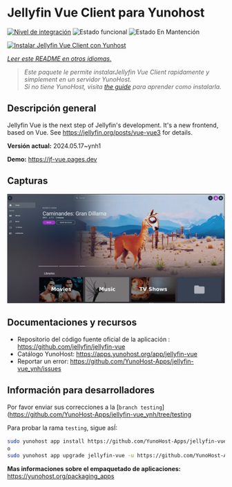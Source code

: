 <!--
Este archivo README esta generado automaticamente<https://github.com/YunoHost/apps/tree/master/tools/readme_generator>
No se debe editar a mano.
-->

# Jellyfin Vue Client para Yunohost

[![Nivel de integración](https://dash.yunohost.org/integration/jellyfin-vue.svg)](https://dash.yunohost.org/appci/app/jellyfin-vue) ![Estado funcional](https://ci-apps.yunohost.org/ci/badges/jellyfin-vue.status.svg) ![Estado En Mantención](https://ci-apps.yunohost.org/ci/badges/jellyfin-vue.maintain.svg)

[![Instalar Jellyfin Vue Client con Yunhost](https://install-app.yunohost.org/install-with-yunohost.svg)](https://install-app.yunohost.org/?app=jellyfin-vue)

*[Leer este README en otros idiomas.](./ALL_README.md)*

> *Este paquete le permite instalarJellyfin Vue Client rapidamente y simplement en un servidor YunoHost.*  
> *Si no tiene YunoHost, visita [the guide](https://yunohost.org/install) para aprender como instalarla.*

## Descripción general

Jellyfin Vue is the next step of Jellyfin's development. It's a new frontend, based on Vue. See https://jellyfin.org/posts/vue-vue3 for details.


**Versión actual:** 2024.05.17~ynh1

**Demo:** <https://jf-vue.pages.dev>

## Capturas

![Captura de Jellyfin Vue Client](./doc/screenshots/jellyfin-vue-homepage-2023-04.jpg)

## Documentaciones y recursos

- Repositorio del código fuente oficial de la aplicación : <https://github.com/jellyfin/jellyfin-vue>
- Catálogo YunoHost: <https://apps.yunohost.org/app/jellyfin-vue>
- Reportar un error: <https://github.com/YunoHost-Apps/jellyfin-vue_ynh/issues>

## Información para desarrolladores

Por favor enviar sus correcciones a la [`branch testing`](https://github.com/YunoHost-Apps/jellyfin-vue_ynh/tree/testing

Para probar la rama `testing`, sigue asÍ:

```bash
sudo yunohost app install https://github.com/YunoHost-Apps/jellyfin-vue_ynh/tree/testing --debug
o
sudo yunohost app upgrade jellyfin-vue -u https://github.com/YunoHost-Apps/jellyfin-vue_ynh/tree/testing --debug
```

**Mas informaciones sobre el empaquetado de aplicaciones:** <https://yunohost.org/packaging_apps>

